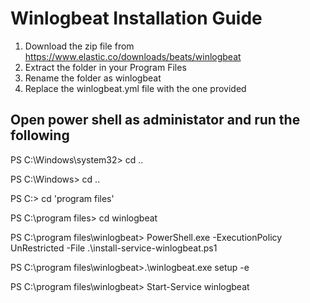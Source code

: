 # Winlogbeat Installation Guide

1. Download the zip file from https://www.elastic.co/downloads/beats/winlogbeat
2. Extract the folder in your Program Files
3. Rename the folder as winlogbeat
4. Replace the winlogbeat.yml file with the one provided


## Open power shell as administator and run the following


PS C:\Windows\system32> cd ..

PS C:\Windows> cd ..

PS C:\> cd 'program files'

PS C:\program files> cd winlogbeat

PS C:\program files\winlogbeat> PowerShell.exe -ExecutionPolicy UnRestricted -File .\install-service-winlogbeat.ps1

PS C:\program files\winlogbeat>.\winlogbeat.exe setup -e

PS C:\program files\winlogbeat> Start-Service winlogbeat
